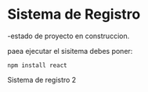 <h1> Sistema de Registro </h1>

  -estado de proyecto en construccion.

  paea ejecutar el sisitema debes poner:

  ```npm install react```

Sistema de registro 2
